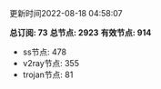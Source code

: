 更新时间2022-08-18 04:58:07

**总订阅: 73**
**总节点: 2923**
**有效节点: 914**
- ss节点: 478
- v2ray节点: 355
- trojan节点: 81
